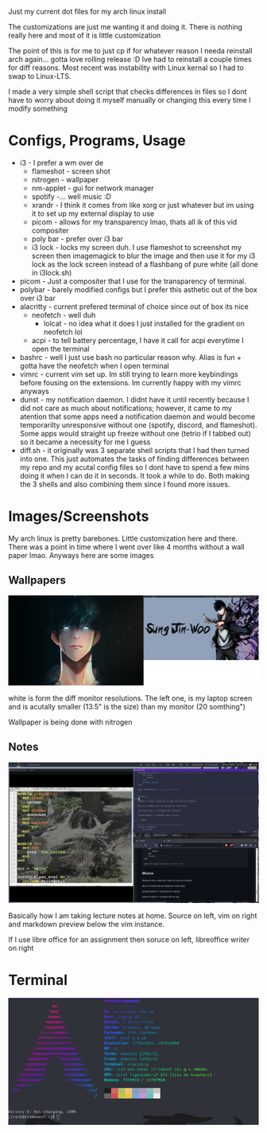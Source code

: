 Just my current dot files for my arch linux install

The customizations are just me wanting it and doing it. There is nothing really here and most of it is little customization

The point of this is for me to just cp if for whatever reason I needa reinstall arch again... gotta love rolling release :D Ive had to reinstall a couple times for diff reasons. Most recent was instability with Linux kernal so I had to swap to Linux-LTS.

I made a very simple shell script that checks differences in files so I dont have to worry about doing it myself manually or changing this every time I modify something

# Configs, Programs, Usage
- i3 - I prefer a wm over de
    - flameshot - screen shot
    - nitrogen - wallpaper
    - nm-applet - gui for network manager
    - spotify -... well music :D
    - xrandr - I think it comes from like xorg or just whatever but im using it to set up my external display to use
    - picom - allows for my transparency lmao, thats all ik of this vid compositer
    - poly bar - prefer over i3 bar
    - i3 lock - locks my screen duh. I use flameshot to screenshot my screen then imagemagick to blur the image and then use it for my i3 lock as the lock screen instead of a flashbang of pure white (all done in i3lock.sh)
- picom - Just a compositer that I use for the transparency of terminal.
- polybar - barely modified configs but I prefer this asthetic out of the box over i3 bar
- alacritty - current prefered terminal of choice since out of box its nice
    - neofetch - well duh
        - lolcat - no idea what it does I just installed for the gradient on neofetch lol
    - acpi - to tell battery percentage, I have it call for acpi everytime I open the terminal
- bashrc - well I just use bash no particular reason why. Alias is fun + gotta have the neofetch when I open terminal
- vimrc - current vim set up. Im still trying to learn more keybindings before fousing on the extensions. Im currently happy with my vimrc anyways
- dunst - my notification daemon. I didnt have it until recently because I did not care as much about notifications; however, it came to my atention that some apps need a notification daemon and would become temporarilty unresponsive without one (spotify, discord, and flameshot). Some apps would straight up freeze without one (tetrio if I tabbed out) so it became a necessity for me I guess
- diff.sh - it originally was 3 separate shell scripts that I had then turned into one. This just automates the tasks of finding differences between my repo and my acutal config files so I dont have to spend a few mins doing it when I can do it in seconds. It took a while to do. Both making the 3 shells and also combining them since I found more issues.

# Images/Screenshots

My arch linux is pretty barebones. Little customization here and there. There was a point in time where I went over like 4 months without a wall paper lmao. Anyways here are some images

## Wallpapers

![img](./images/homeSetup.png)

white is form the diff monitor resolutions. The left one, is my laptop screen and is acutally smaller (13.5" is the size) than my monitor (20 somthing")

Wallpaper is being done with nitrogen

## Notes

![img](./images/takingNotes.png)

Basically how I am taking lecture notes at home. Source on left, vim on right and markdown preview below the vim instance.

If I use libre office for an assignment then soruce on left, libreoffice writer on right

# Terminal

![img](./images/terminal.png)


